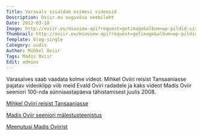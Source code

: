 ```yaml
---
Title: Varasalv sisaldab esimesi videosid
Description: Oviir.eu suguvõsa veebileht
Date: 2012-03-18
Image: http://oviir.eu/miuview-api?request=getimage&album=wp-pildid-sisusse&item=2012-03-18-uued-videod.jpg&size=600&mode=longest
Thumbnail: http://oviir.eu/miuview-api?request=getimage&album=wp-pildid-sisusse&item=2012-03-18-uued-videod.jpg&size=600&mode=square
Template: blog-single
Category: uudis
Author: Mihkel Oviir
Tags: Madis Oviir
Edit: admins
---
```


Varasalves saab vaadata kolme videot. Mihkel Oviiri reisist Tansaaniasse pajatav videoklipp viib meid Evald Oviri radadele ja kaks videot Madis Oviir seeniori 100-nda sünniaastapäeva tähistamisest juulis 2008.

<a title="Mihkel Oviir Tansaanias" href="/varasalv/mihkel-oviir-tansaanias">Mihkel Oviiri reisist Tansaaniasse</a>

<a title="Madis Oviir seenior mälestusteenistus" href="/varasalv/madis-oviir-seenior-malestusteenistus">Madis Oviir seeniori mälestusteenistus</a>

<a title="Meenutusi Madis Oviiri seeniorist" href="/varasalv/madis-oviir-seenior-meenutusi">Meenutusi Madis Oviirist</a>
